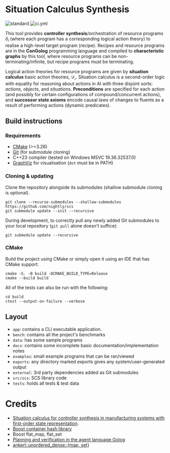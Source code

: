 # Situation Calculus Synthesis
![standard](https://img.shields.io/badge/c%2B%2B-23-blue.svg)
![ci.yml](https://github.com/nightly/scs/actions/workflows/ci.yml/badge.svg)

This tool provides **controller synthesis**/orchestration of resource programs $\delta_i$ (where each program has a corresponding logical action theory) to realise a high-level target program (recipe). Recipes and resource programs are in the **ConGolog** programming language and compiled to **characteristic graphs** by this tool, where resource programs can be non-terminating/infinite, but recipe programs must be terminating. 

Logical action theories for resource programs are given by **situation calculus** basic action theories, $\mathcal{D_i}$. Situation calculus is a second-order logic with equality for reasoning about actions in AI with three disjoint sorts: *actions*, *objects*, and *situations*. **Preconditions** are specified for each action (and possibly for certain configurations of compound/concurrent actions), and **successor state axioms** encode causal laws of changes to fluents as a result of performing actions (dynamic predicates).

## Build instructions
### Requirements
- [CMake](https://cmake.org/) (>=3.26)
- [Git](https://git-scm.com/) (for submodule cloning)
- C++23 compiler (tested on Windows MSVC 19.36.32537.0)
- [GraphViz](https://graphviz.org/) for visualisation (`dot` must be in PATH)

### Cloning & updating
Clone the repository alongside its submodules (shallow submodule cloning is optional).
```
git clone --recurse-submodules --shallow-submodules https://github.com/nightly/scs
git submodule update --init --recursive
```

During development, to correctly pull any newly added Git submodules to your local repository (`git pull` alone doesn't suffice):
```
git submodule update --recursive
```

### CMake
Build the project using CMake or simply open it using an IDE that has CMake support.
```
cmake -S. -B build -DCMAKE_BUILD_TYPE=Release
cmake --build build
```

All of the tests can also be run with the following:
```
cd build
ctest --output-on-failure --verbose
```

## Layout 
- `app`: contains a CLI executable application.
- `bench`: contains all the project's benchmarks
- `data`: has some sample programs
- `docs`: contains some incomplete basic documentation/implementation notes
- `examples`: small example programs that can be ran/viewed
- `exports`: any directory marked exports gives any system/user-generated output
- `external`: 3rd party dependencies added as Git submodules
- `src/scs`: SCS library code
- `tests`: holds all tests & test data

# Credits
- [Situation calculus for controller synthesis in manufacturing systems with first-order state representation](https://www.sciencedirect.com/science/article/abs/pii/S0004370221001491). 
- [Boost container hash library](https://github.com/boostorg/container_hash)
- Boost flat_map, flat_set
- [Planning and verification in the agent language Golog](https://publications.rwth-aachen.de/record/229059)
- [ankerl::unordered_dense::{map, set}](https://github.com/martinus/unordered_dense)